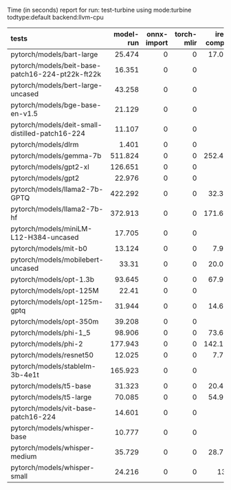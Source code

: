 Time (in seconds) report for run: test-turbine using mode:turbine todtype:default backend:llvm-cpu

| tests                                            |   model-run |   onnx-import |   torch-mlir |   iree-compile |   inference |
|:-------------------------------------------------|------------:|--------------:|-------------:|---------------:|------------:|
| pytorch/models/bart-large                        |      25.474 |             0 |            0 |         17.063 |       1.157 |
| pytorch/models/beit-base-patch16-224-pt22k-ft22k |      16.351 |             0 |            0 |          0     |       0     |
| pytorch/models/bert-large-uncased                |      43.258 |             0 |            0 |          0     |       0     |
| pytorch/models/bge-base-en-v1.5                  |      21.129 |             0 |            0 |          0     |       0     |
| pytorch/models/deit-small-distilled-patch16-224  |      11.107 |             0 |            0 |          0     |       0     |
| pytorch/models/dlrm                              |       1.401 |             0 |            0 |          0     |       0     |
| pytorch/models/gemma-7b                          |     511.824 |             0 |            0 |        252.405 |       0     |
| pytorch/models/gpt2-xl                           |     126.651 |             0 |            0 |          0     |       0     |
| pytorch/models/gpt2                              |      22.976 |             0 |            0 |          0     |       0     |
| pytorch/models/llama2-7b-GPTQ                    |     422.292 |             0 |            0 |         32.323 |       0     |
| pytorch/models/llama2-7b-hf                      |     372.913 |             0 |            0 |        171.698 |       0     |
| pytorch/models/miniLM-L12-H384-uncased           |      17.705 |             0 |            0 |          0     |       0     |
| pytorch/models/mit-b0                            |      13.124 |             0 |            0 |          7.934 |       0.381 |
| pytorch/models/mobilebert-uncased                |      33.31  |             0 |            0 |         20.094 |       0.288 |
| pytorch/models/opt-1.3b                          |      93.645 |             0 |            0 |         67.999 |       5.365 |
| pytorch/models/opt-125M                          |      22.41  |             0 |            0 |          0     |       0     |
| pytorch/models/opt-125m-gptq                     |      31.944 |             0 |            0 |         14.678 |       0.621 |
| pytorch/models/opt-350m                          |      39.208 |             0 |            0 |          0     |       0     |
| pytorch/models/phi-1_5                           |      98.906 |             0 |            0 |         73.619 |      12.683 |
| pytorch/models/phi-2                             |     177.943 |             0 |            0 |        142.119 |      20.22  |
| pytorch/models/resnet50                          |      12.025 |             0 |            0 |          7.709 |       0.333 |
| pytorch/models/stablelm-3b-4e1t                  |     165.923 |             0 |            0 |          0     |       0     |
| pytorch/models/t5-base                           |      31.323 |             0 |            0 |         20.499 |       2.607 |
| pytorch/models/t5-large                          |      70.085 |             0 |            0 |         54.907 |       7.362 |
| pytorch/models/vit-base-patch16-224              |      14.601 |             0 |            0 |          0     |       0     |
| pytorch/models/whisper-base                      |      10.777 |             0 |            0 |          0     |       0     |
| pytorch/models/whisper-medium                    |      35.729 |             0 |            0 |         28.706 |       1.817 |
| pytorch/models/whisper-small                     |      24.216 |             0 |            0 |         13.1   |       0.769 |
